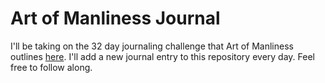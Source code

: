 # Art of Manliness Journal

I'll be taking on the 32 day journaling challenge that Art of Manliness outlines [here](https://www.artofmanliness.com/articles/jumpstart-your-journaling-a-31-day-challenge/). I'll add a new journal entry to this repository every day. Feel free to follow along.
